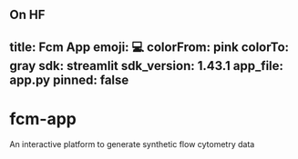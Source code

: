 On HF
---
title: Fcm App
emoji: 💻
colorFrom: pink
colorTo: gray
sdk: streamlit
sdk_version: 1.43.1
app_file: app.py
pinned: false
---
# fcm-app
An interactive platform to generate synthetic flow cytometry data
